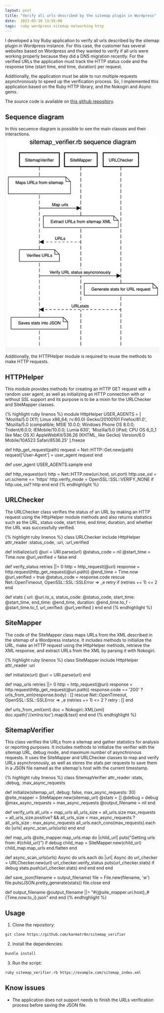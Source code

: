 ```yaml
---
layout: post
title: "Verify all urls described by the sitemap plugin in Wordpress"
date:  2023-05-19 13:56:00
tags:  ruby wordpress sitemap networking http 
---
```


I developed a toy Ruby application to verify all urls described by the sitemap plugin in Wordpress instance. 
For this case, the customer has several websites based on Wordpress and they wanted to verify if all urls were 
working properly because they did a DNS migration recently. For the verified URLs the application must track the HTTP 
status code and the response time (start time, end time, duration) per request.

Additionally, the application must be able to run multiple requests asynchronously to speed up the verification process.
So, I implemented this application based on the Ruby HTTP library, and the Nokogiri and Async gems. 

The source code is available on [this github repository](https://github.com/karmatr0n/sitemap_verifier).

## Sequence diagram
In this secuence diagram is possible to see the main classes and their interactions.
![ethernet encapsulation](/img/sitemap_verifier/sequence_diagram.png)
Additionally, the HTTPHelper module is required to reuse the methods to make HTTP requests.

## HTTPHelper
This module provides methods for creating an HTTP GET request with a random user agent,
as well as initializing an HTTP connection with or without SSL support and its purpose
is to be a mixin for the URLChecker and SiteMapper classes.

{% highlight ruby linenos %}
module HttpHelper
USER_AGENTS = [
'Mozilla/5.0 (X11; Linux x86_64; rv:60.0) Gecko/20100101 Firefox/81.0',
'Mozilla/5.0 (compatible; MSIE 10.0.0; Windows Phone OS 8.0.0; Trident/6.0.0; IEMobile/10.0.0; Lumia 630',
'Mozilla/5.0 (iPad; CPU OS 6_0_1 like Mac OS X) AppleWebKit/536.26 (KHTML, like Gecko) Version/6.0 Mobile/10A523 Safari/8536.25'
].freeze

def http_get_request(path)
request = Net::HTTP::Get.new(path)
request['User-Agent'] = user_agent
request
end

def user_agent
USER_AGENTS.sample
end

def http_request(uri)
http = Net::HTTP.new(uri.host, uri.port)
http.use_ssl = uri.scheme == 'https'
http.verify_mode = OpenSSL::SSL::VERIFY_NONE if http.use_ssl?
http
end
end
{% endhighlight %}

## URLChecker
The URLChecker class verifies the status of an URL  by making an HTTP request using the HttpHelper module methods and also returns 
statistics such as the URL, status code, start time, end time, duration, and whether the URL was successfully verified.

{% highlight ruby linenos %}
class URLChecker
  include HttpHelper
  attr_reader :status_code, :uri, :url_verified

  def initialize(url)
    @uri = URI.parse(url)
    @status_code = nil
    @start_time = Time.now
    @url_verified = false
  end

  def verify_status
    retries ||= 0
    http = http_request(@uri)
    response = http.request(http_get_request(@uri.path))
    @end_time = Time.now
    @url_verified = true
    @status_code = response.code
  rescue Net::OpenTimeout, OpenSSL::SSL::SSLError => _e
    retry if (retries += 1) <= 2
  end

  def stats
    {
      url: @uri.to_s,
      status_code: @status_code,
      start_time: @start_time,
      end_time: @end_time,
      duration: @end_time.to_f - @start_time.to_f,
      url_verified: @url_verified
    }
  end
end
{% endhighlight %}

## SiteMapper
The code of the SiteMapper class maps URLs from the XML described in the sitemap of a Wordpress instance. 
It includes methods to initialize the URL, make an HTTP request using the HttpHelper methods, retrieve the XML response, 
and extract URLs from the XML by parsing it with Nokogiri. 

{% highlight ruby linenos %}
class SiteMapper
  include HttpHelper
  attr_reader :uri

  def initialize(url)
    @uri = URI.parse(url)
  end

  def map_urls
    retries ||= 0
    http = http_request(@uri)
    response = http.request(http_get_request(@uri.path))
    response.code == '200' ? urls_from_xml(response.body) : []
  rescue Net::OpenTimeout, OpenSSL::SSL::SSLError => _e
    (retries += 1) <= 2 ? retry : []
  end

  def urls_from_xml(xml)
    doc = Nokogiri::XML(xml)
    doc.xpath('//xmlns:loc').map(&:text)
  end
end
{% endhighlight %}

## SitemapVerifier
This class verifies the URLs from a sitemap and gather statistics for analysis or reporting purposes. It includes methods 
to initialize the verifier with the sitemap URL, debug mode, and maximum number of asynchronous requests. 
It uses the SiteMapper and URLChecker classes to map and verify URLs asynchronously, as well as stores the stats per
requests to save them in a JSON file named as the sitemap's host with the current timestamp.
  
{% highlight ruby linenos %}
class SitemapVerifier
  attr_reader :stats, :debug, :max_async_requests

  def initialize(sitemap_url, debug: false, max_async_requests: 30)
    @site_mapper = SiteMapper.new(sitemap_url)
    @stats = []
    @debug = debug
    @max_async_requests = max_async_requests
    @output_filename = nil
  end

  def verify_urls
    all_urls = map_urls
    all_urls_size = all_urls.size
    max_requests = all_urls_size.positive? && all_urls_size < max_async_requests ? all_urls_size : max_async_requests
    all_urls.each_cons(max_requests).each do |urls|
      async_scan_urls(urls)
    end
  end

  def map_urls
    @site_mapper.map_urls.map do |child_url|
      puts("Getting urls from: #{child_url}") if debug
      child_map = SiteMapper.new(child_url)
      child_map.map_urls
    end.flatten
  end

  def async_scan_urls(urls)
    Async do
      urls.each do |url|
        Async do
          url_checker = URLChecker.new(url)
          url_checker.verify_status
          puts(url_checker.stats) if debug
          stats.push(url_checker.stats)
        end
      end
    end
  end

  def save_json(filename = output_filename)
    file = File.new(filename, 'w')
    file.puts(JSON.pretty_generate(stats))
    file.close
  end

  def output_filename
    @output_filename ||= "#{@site_mapper.uri.host}_#{Time.now.to_i}.json"
  end
end
{% endhighlight %}

## Usage

1. Clone the repository:

```bash
git clone https://github.com/karmatr0n/sitemap_verifier
```

2. Install the dependencies:

```bash
bundle install
```  

3. Run the script:

```bash
ruby sitemap_verifier.rb https://example.com/sitemap_index.xml
```

## Know issues
* The application does not support needs to finish the URLs verification process before saving the JSON file.

